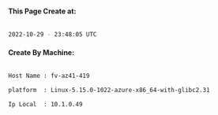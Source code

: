 
   
#### This Page Create at:

```bash

2022-10-29 - 23:48:05 UTC

```

#### Create By Machine:

```bash

Host Name : fv-az41-419

platform  : Linux-5.15.0-1022-azure-x86_64-with-glibc2.31

Ip Local  : 10.1.0.49

```

